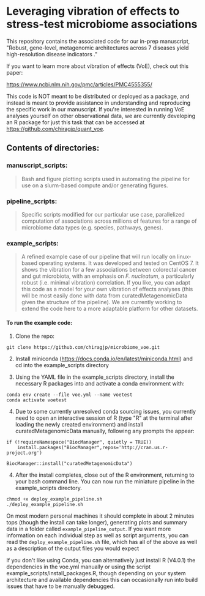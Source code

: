 # Leveraging vibration of effects to stress-test microbiome associations

This repository contains the associated code for our in-prep manuscript, "Robust, gene-level, metagenomic architectures across 7 diseases yield high-resolution disease indicators
." 

If you want to learn more about vibration of effects (VoE), check out this paper: 

https://www.ncbi.nlm.nih.gov/pmc/articles/PMC4555355/

This code is NOT meant to be distributed or deployed as a package, and instead is meant to provide assistance in understanding and reproducing the specific work in our manuscript. If you're interested in running VoE analyses yourself on other observational data, we are currently developing an R package for just this task that can be accessed at https://github.com/chiragjp/quant_voe.

## Contents of directories:

### manuscript_scripts:

> Bash and figure plotting scripts used in automating the pipeline for use on a slurm-based compute and/or generating figures.

### pipeline_scripts: 

> Specific scripts modified for our particular use case, parallelized computation of associations across millions of features for a range of microbiome data types (e.g. species, pathways, genes).

### example_scripts:

> A refined example case of our pipeline that will run locally on linux-based operating systems. It was developed and tested on CentOS 7. It shows the vibration for a few associations between colorectal cancer and gut microbiota, with an emphasis on *F. nucleatum*, a particularly robust (i.e. minimal vibration) correlation. If you like, you can adapt this code as a model for your own vibration of effects analyses (this will be most easily done with data from curatedMetagenomicData given the structure of the pipeline). We are currently working to extend the code here to a more adaptable platform for other datasets.

#### To run the example code:

1) Clone the repo:

`git clone https://github.com/chiragjp/microbiome_voe.git`

2) Install miniconda (https://docs.conda.io/en/latest/miniconda.html) and cd into the example_scripts directory

3) Using the YAML file in the example_scripts directory, install the necessary R packages into and activate a conda environment with:

```
conda env create --file voe.yml --name voetest 
conda activate voetest
```

4) Due to some currently unresolved conda sourcing issues, you currently need to open an interactive session of R (type "R" at the terminal after loading the newly created environment) and install curatedMetagenomicData manually, following any prompts the appear:

```
if (!requireNamespace("BiocManager", quietly = TRUE))
    install.packages("BiocManager",repos='http://cran.us.r-project.org')

BiocManager::install("curatedMetagenomicData")
```

4) After the install completes, close out of the R environment, returning to your bash command line. You can now run the miniature pipeline in the example_scripts directory. 
```
chmod +x deploy_example_pipeline.sh
./deploy_example_pipeline.sh
```

On most modern personal machines it should complete in about 2 minutes tops (though the install can take longer), generating plots and summary data in a folder called `example_pipeline_output`. If you want more information on each individual step as well as script arguments, you can read the `deploy_example_pipeline.sh` file, which has all of the above as well as a description of the output files you would expect 

If you don't like using Conda, you can alternatively just install R (V4.0.1) the dependencies in the voe.yml manually or using the script example_scripts/install_packages.R, though depending on your system architecture and available dependencies this can occasionally run into build issues that have to be manually debugged.
